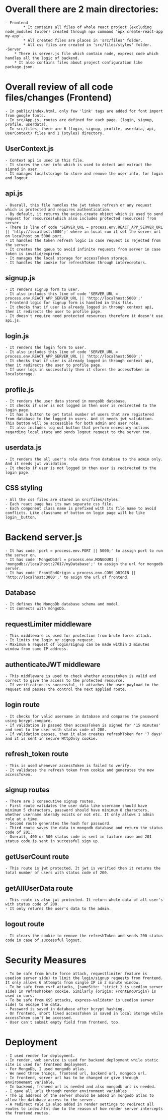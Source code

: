 # Overall there are 2 main directories:
	- Frontend
 			* It contains all files of whole react project (excluding node_modules folder) created through npx command 'npx create-react-app my-app'. 
			* All created files are places in 'src/files' folder.
	 		* All css files are created in 'src/files/styles' folder.
 	-Server
		* There is server.js file which contain node, express code which handles all the logic of backend.
		* It also contains files about project configuration like package.json.

# Overall review of all code files/changes (Frontend)
	- In public/index.html, only few 'link' tags are added for font import from google fonts.
 	- In src/App.js, routes are defined for each page. (login, signup, profile, userdata).
	- In src/files, there are 6 (login, signup, profile, userdata, api, UserContext) files and 1 (styles) directory.

## UserContext.js
	- Context api is used in this file.
 	- It stores the user info which is used to detect and extract the signed in user.
	- It manages localstorage to store and remove the user info, for login and logout.

## api.js
	- Overall, this file handles the jwt token refresh or any request which is protected and requires authentication.
 	- By default, it returns the axios.create object which is used to send request for resources(which also includes protected resources) from server.
	- There is line of code 'SERVER_URL = process.env.REACT_APP_SERVER_URL || 'http://localhost:5000';' where in local run it set the server url on localhost on 5000 port.
	- It handles the token refresh logic in case request is rejected from the server. 
 	- It creates the queue to avoid infinite requests from server in case token is invalid/expired.
	- It manages the local storage for accessToken storage.
 	- It handles the cookie for refreshToken through intereceptors.

## signup.js
	- It renders signup form to user.
 	- It also includes this line of code 'SERVER_URL = process.env.REACT_APP_SERVER_URL || 'http://localhost:5000';' 
	- Frontend logic for signup form is handled in this file.
 	- It checks that if user is already logged in through context api, then it redirects the user to profile page.
	- It doesn't require need protected resources therefore it doesn't use api.js.

## login.js
	- It renders the login form to user.
 	- It also includes this line of code 'SERVER_URL = process.env.REACT_APP_SERVER_URL || 'http://localhost:5000';' 
	- It checks that if user is already logged in through context api, then it redirects the user to profile page.
	- If user logs in successfully then it stores the accessToken in localstorage.

 ## profile.js
 	- It renders the user data stored in mongoDb database.
	- It checks if user is not logged in then user is redirected to the login page.
 	- It has a button to get total number of users that are registered from database to the logged in users. And it needs jwt validation. This button will be accessible for both admin and user role.
	- It also includes log out button that perform necessary actions regarding local state and sends logout request to the server too.

 ## userdata.js
	- It renders the all user's role data from database to the admin only. And it needs jwt validation. 
 	- It checks if user is not logged in then user is redirected to the login page.

## CSS styling
	- All the css files are stored in src/files/styles.
 	- Each react page has its own separate css file.
 	- Each component class name is prefixed with its file name to avoid conflicts. Like classname of button on login page will be like login__button. 


# Backend server.js
	- It has code 'port = process.env.PORT || 5000;' to assign port to run the server on.
 	- It has code 'MongoDbUrl = process.env.MONGOURI || 'mongodb://localhost:27017/myDatabase';' to assign the url for mongodb server.
  	- It has code 'FrontEndOrigin = process.env.CORS_ORIGIN || 'http://localhost:3000';' to asign the url of frontend.

## Database
	- It defines the MongoDb database schema and model.
 	- It connects with mongoDb.

## requestLimiter middleware
	- This middleware is used for protection from brute force attack.
 	- It limits the login or signup request.
  	- Maximum 6 request of login/signup can be made within 2 minutes window from same IP address.

## authenticateJWT middleware
	- This middleware is used to check whether accesstoken is valid and correct to give the access to the protected resource.
 	- If verification is successful, it attaches the user payload to the request and passes the control the next applied route.

## login route
	- It checks for valid username in database and compares the password using bcrypt.compare.
 	- If validation is passed then accessToken is signed for '15 minutes' and sent to the user with status code of 200.
  	- If validation passes, then it also creates refreshToken for '7 days' and it is sent in secure HttpOnly cookie.

 ## refresh_token route
 	- This is used whenever accessToken is failed to verify.
  	- It validates the refresh token from cookie and generates the new accessToken.

## signup routes
	- There are 3 consecutive signup routes.
 	- First route validates the user data like username should have minimum 5 characters, password should have minimum 8 characters, whether username alerady exists or not etc. It only allows 1 admin role at a time.
  	- Second route generates the hash for password.
   	- Third route saves the data in mongodb database and return the status code of 201.
	- Overall, 400 or 500 status code is sent in failure case and 201 status code is sent in successful sign up.  

## getUserCount route
	- This route is jwt protected. It jwt is verified then it returns the total number of users with status code of 200.

 ## getAllUserData route
 	- This route is also jwt protected. It return whole data of all user's with status code of 200.
  	- It only returns the user's data to the admin.

## logout route
	- It clears the cookie to remove the refreshToken and sends 200 status code in case of successful logout.


# Security Measures
	- To be safe from brute force attack, requestlimiter feature is used(on server side) to limit the login/signup requests from frontend. It only allows 6 attempts from single IP in 2 minute window.
 	- To be safe from csrf attacks, {sameSite: 'strict'} is used(on server side) in refreshToken cookie. Similarly {origin: FrontEndOrigin} is used in cors.
  	- To be safe from XSS attacks, express-validator is used(on server side) to escape the data.
 	- Password is saved in database after bcrypt hashing.
  	- On frontend, short lived accessToken is saved in local Storage while accessToken can't be accessed.
   	- User can't submit empty field from frontend, too.

# Deployment
	- I used render for deployment.
 	- In render, web service is used for backend deployment while static site is used for frontend deployment.
  	- For MongoDb, I used mongodb atlas.
	- We need three things, frontend url, backend url, mongodb url.
 	- In frontend, server url has to be changed or give through environement variable.
  	- In backend, fronend url is needed and also mongodb url is needed.
   	- I gave all urls through render environment variables.
	- The ip address of the server should be added in mongodb atlas to allow the database access to the server.
 	- A redirect rule is also added in render settings to redirect all routes to index.html due to the reason of how render server intercepts the frontend routes.

